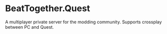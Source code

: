 # BeatTogether.Quest
A multiplayer private server for the modding community. Supports crossplay between PC and Quest.
